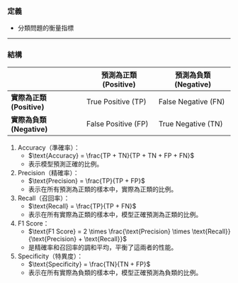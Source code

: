 ### 定義
* 分類問題的衡量指標
---
### 結構

|                      | 預測為正類 (Positive)    | 預測為負類 (Negative)    |
| -------------------- | ------------------- | ------------------- |
| **實際為正類 (Positive)** | True Positive (TP)  | False Negative (FN) |
| **實際為負類 (Negative)** | False Positive (FP) | True Negative (TN)  |
1.	Accuracy（準確率）：
	* $\text{Accuracy} = \frac{TP + TN}{TP + TN + FP + FN}$
	* 表示模型預測正確的比例。
2.	Precision（精確率）：
	* $\text{Precision} = \frac{TP}{TP + FP}$
	* 表示在所有預測為正類的樣本中，實際為正類的比例。
3.	Recall（召回率）：
	* $\text{Recall} = \frac{TP}{TP + FN}$
	* 表示在所有實際為正類的樣本中，模型正確預測為正類的比例。
4.	F1 Score：
	* $\text{F1 Score} = 2 \times \frac{\text{Precision} \times \text{Recall}}{\text{Precision} + \text{Recall}}$
	* 是精確率和召回率的調和平均，平衡了這兩者的性能。
5.	Specificity（特異度）：
	* $\text{Specificity} = \frac{TN}{TN + FP}$
	* 表示在所有實際為負類的樣本中，模型正確預測為負類的比例。